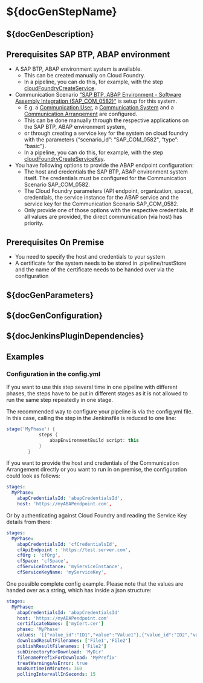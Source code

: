 # ${docGenStepName}

## ${docGenDescription}

## Prerequisites SAP BTP, ABAP environment

* A SAP BTP, ABAP environment system is available.
  * This can be created manually on Cloud Foundry.
  * In a pipeline, you can do this, for example, with the step [cloudFoundryCreateService](https://sap.github.io/jenkins-library/steps/cloudFoundryCreateService/).
* Communication Scenario [“SAP BTP, ABAP Environment - Software Assembly Integration (SAP_COM_0582)“](https://help.sap.com/viewer/65de2977205c403bbc107264b8eccf4b/Cloud/en-US/26b8df5435c649aa8ea7b3688ad5bb0a.html) is setup for this system.
  * E.g. a [Communication User](https://help.sap.com/viewer/65de2977205c403bbc107264b8eccf4b/Cloud/en-US/0377adea0401467f939827242c1f4014.html), a [Communication System](https://help.sap.com/viewer/65de2977205c403bbc107264b8eccf4b/Cloud/en-US/1bfe32ae08074b7186e375ab425fb114.html) and a [Communication Arrangement](https://help.sap.com/viewer/65de2977205c403bbc107264b8eccf4b/Cloud/en-US/a0771f6765f54e1c8193ad8582a32edb.html) are configured.
  * This can be done manually through the respective applications on the SAP BTP, ABAP environment system,
  * or through creating a service key for the system on cloud foundry with the parameters {“scenario_id”: “SAP_COM_0582", “type”: “basic”}.
  * In a pipeline, you can do this, for example, with the step [cloudFoundryCreateServiceKey](https://sap.github.io/jenkins-library/steps/cloudFoundryCreateServiceKey/).
* You have following options to provide the ABAP endpoint configuration:
  * The host and credentials the SAP BTP, ABAP environment system itself. The credentials must be configured for the Communication Scenario SAP_COM_0582.
  * The Cloud Foundry parameters (API endpoint, organization, space), credentials, the service instance for the ABAP service and the service key for the Communication Scenario SAP_COM_0582.
  * Only provide one of those options with the respective credentials. If all values are provided, the direct communication (via host) has priority.

## Prerequisites On Premise

* You need to specify the host and credentials to your system
* A certificate for the system needs to be stored in .pipeline/trustStore and the name of the certificate needs to be handed over via the configuration

## ${docGenParameters}

## ${docGenConfiguration}

## ${docJenkinsPluginDependencies}

## Examples

### Configuration in the config.yml

If you want to use this step several time in one pipeline with different phases, the steps have to be put in different stages as it is not allowed to run the same step repeatedly in one stage.

The recommended way to configure your pipeline is via the config.yml file. In this case, calling the step in the Jenkinsfile is reduced to one line:

```groovy
stage('MyPhase') {
            steps {
                abapEnvironmentBuild script: this
            }
        }
```

If you want to provide the host and credentials of the Communication Arrangement directly or you want to run in on premise, the configuration could look as follows:

```yaml
stages:
  MyPhase:
    abapCredentialsId: 'abapCredentialsId',
    host: 'https://myABAPendpoint.com',
```

Or by authenticating against Cloud Foundry and reading the Service Key details from there:

```yaml
stages:
  MyPhase:
    abapCredentialsId: 'cfCredentialsId',
    cfApiEndpoint : 'https://test.server.com',
    cfOrg : 'cfOrg',
    cfSpace: 'cfSpace',
    cfServiceInstance: 'myServiceInstance',
    cfServiceKeyName: 'myServiceKey',
```

One possible complete config example. Please note that the values are handed over as a string, which has inside a json structure:

```yaml
stages:
  MyPhase:
    abapCredentialsId: 'abapCredentialsId'
    host: 'https://myABAPendpoint.com'
    certificateNames: ['myCert.cer']
    phase: 'MyPhase'
    values: '[{"value_id":"ID1","value":"Value1"},{"value_id":"ID2","value":"Value2"}]'
    downloadResultFilenames: ['File1','File2']
    publishResultFilenames: ['File2']
    subDirectoryForDownload: 'MyDir'
    filenamePrefixForDownload: 'MyPrefix'
    treatWarningsAsError: true
    maxRuntimeInMinutes: 360
    pollingIntervallInSeconds: 15
```

